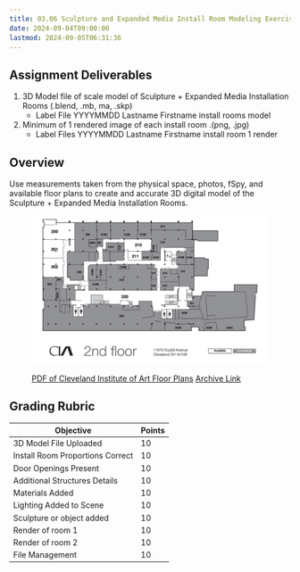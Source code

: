 ```yaml
---
title: 03.06 Sculpture and Expanded Media Install Room Modeling Exercise Assignment
date: 2024-09-04T09:00:00
lastmod: 2024-09-05T06:31:36
---
```


## Assignment Deliverables

1. 3D Model file of scale model of Sculpture + Expanded Media Installation Rooms (.blend, .mb, ma, .skp)
   - Label File YYYYMMDD Lastname Firstname install rooms model
2. Minimum of 1 rendered image of each install room .(png, .jpg)
   - Label Files YYYYMMDD Lastname Firstname install room 1 render

## Overview

Use measurements taken from the physical space, photos, fSpy, and available floor plans to create and accurate 3D digital model of the Sculpture + Expanded Media Installation Rooms.

<figure>

![CIA 2nd Floor Plan](./CIA-All-Floors-28-Oct-2022.jpg)

<figcaption>
 
[PDF of Cleveland Institute of Art Floor Plans](./CIA-All-Floors-28-Oct-2022.pdf) [Archive Link](./CIA-All-Floors-28-Oct-2022.pdf)

</figcaption>
</figure>

## Grading Rubric

<div class="responsive-table-markdown">

| Objective                        | Points |
| -------------------------------- | ------ |
| 3D Model File Uploaded           | 10     |
| Install Room Proportions Correct | 10     |
| Door Openings Present            | 10     |
| Additional Structures Details    | 10     |
| Materials Added                  | 10     |
| Lighting Added to Scene          | 10     |
| Sculpture or object added        | 10     |
| Render of room 1                 | 10     |
| Render of room 2                 | 10     |
| File Management                  | 10     |

</div>

